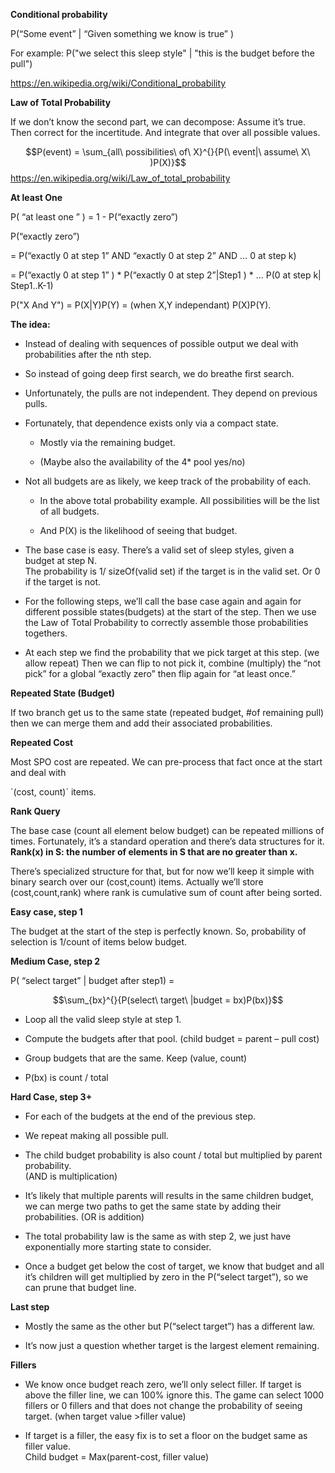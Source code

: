**Conditional probability**

P(“Some event” \| “Given something we know is true” )

For example:
P("we select this sleep style" | "this is the budget before the pull")

<https://en.wikipedia.org/wiki/Conditional_probability>

**Law of Total Probability**

If we don’t know the second part, we can decompose: Assume it’s true. Then correct for the incertitude. And integrate that over all possible values.

$$P(event) = \sum_{all\ possibilities\ of\ X}^{}{P(\ event|\ assume\ X\ )P(X)}$$
<https://en.wikipedia.org/wiki/Law_of_total_probability>

**At least One**

P( “at least one ” ) = 1 - P(“exactly zero”)

P(“exactly zero”)

= P(“exactly 0 at step 1” AND “exactly 0 at step 2” AND … 0 at step k)

= P(“exactly 0 at step 1” ) \* P(“exactly 0 at step 2”|Step1 ) \* … P(0 at step k| Step1..K-1)

P("X And Y") = P(X|Y)P(Y) = (when X,Y independant) P(X)P(Y).

**The idea:**

- Instead of dealing with sequences of possible output we deal with probabilities after the nth step.

- So instead of going deep first search, we do breathe first search.

- Unfortunately, the pulls are not independent. They depend on previous pulls.

- Fortunately, that dependence exists only via a compact state.

  - Mostly via the remaining budget.

  - (Maybe also the availability of the 4\* pool yes/no)

- Not all budgets are as likely, we keep track of the probability of each.

  - In the above total probability example. All possibilities will be the list of all budgets.

  - And P(X) is the likelihood of seeing that budget.

- The base case is easy. There’s a valid set of sleep styles, given a budget at step N.  
  The probability is 1/ sizeOf(valid set) if the target is in the valid set. Or 0 if the target is not.

- For the following steps, we’ll call the base case again and again for different possible states(budgets) at the start of the step. Then we use the Law of Total Probability to correctly assemble those probabilities togethers.

- At each step we find the probability that we pick target at this step. (we allow repeat) Then we can flip to not pick it, combine (multiply) the “not pick” for a global “exactly zero” then flip again for “at least once.”

**Repeated State (Budget)**

If two branch get us to the same state (repeated budget, \#of remaining pull) then we can merge them and add their associated probabilities.

**Repeated Cost**

Most SPO cost are repeated. We can pre-process that fact once at the start and deal with

\`(cost, count)\` items.

**Rank Query**

The base case (count all element below budget) can be repeated millions of times. Fortunately, it’s a standard operation and there’s data structures for it.  
**Rank(x) in S: the number of elements in S that are no greater than x.**

There’s specialized structure for that, but for now we’ll keep it simple with binary search over our (cost,count) items. Actually we’ll store (cost,count,rank) where rank is cumulative sum of count after being sorted.

**Easy case, step 1**

The budget at the start of the step is perfectly known. So, probability of selection is 1/count of items below budget.

**Medium Case, step 2**

P( “select target” \| budget after step1) = 

$$\sum_{bx}^{}{P(select\ target\ |budget = bx)P(bx)}$$

- Loop all the valid sleep style at step 1.

- Compute the budgets after that pool. (child budget = parent – pull cost)

- Group budgets that are the same. Keep (value, count)

- P(bx) is count / total

**Hard Case, step 3+**

- For each of the budgets at the end of the previous step.

- We repeat making all possible pull.

- The child budget probability is also count / total but multiplied by parent probability.  
  (AND is multiplication)

- It’s likely that multiple parents will results in the same children budget, we can merge two paths to get the same state by adding their probabilities. (OR is addition)

- The total probability law is the same as with step 2, we just have exponentially more starting state to consider.

- Once a budget get below the cost of target, we know that budget and all it’s children will get multiplied by zero in the P(“select target”), so we can prune that budget line.

**Last step**

- Mostly the same as the other but P(“select target”) has a different law.

- It’s now just a question whether target is the largest element remaining.

**Fillers**

- We know once budget reach zero, we’ll only select filler. If target is above the filler line, we can 100% ignore this. The game can select 1000 fillers or 0 fillers and that does not change the probability of seeing target. (when target value \>filler value)

- If target is a filler, the easy fix is to set a floor on the budget same as filler value.  
  Child budget = Max(parent-cost, filler value)
